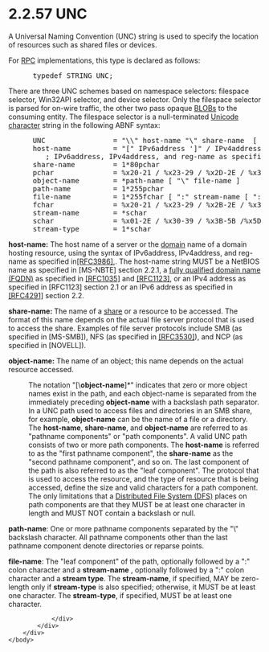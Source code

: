 <html dir="LTR" xmlns:mshelp="http://msdn.microsoft.com/mshelp" xmlns:ddue="http://ddue.schemas.microsoft.com/authoring/2003/5" xmlns:xlink="http://www.w3.org/1999/xlink" xmlns:tool="http://www.microsoft.com/tooltip">
    <head>
        <meta http-equiv="Content-Type" content="text/html; CHARSET=utf-8"></meta>
        <meta name="save" content="history"></meta>
        <title>2.2.57 UNC</title>
        <xml>
            <mshelp:toctitle title="2.2.57 UNC"></mshelp:toctitle>
            <mshelp:rltitle title="[MS-DTYP]: UNC"></mshelp:rltitle>
            <mshelp:keyword index="A" term="62e862f4-2a51-452e-8eeb-dc4ff5ee33cc"></mshelp:keyword>
            <mshelp:attr name="DCSext.ContentType" value="open specification"></mshelp:attr>
            <mshelp:attr name="AssetID" value="62e862f4-2a51-452e-8eeb-dc4ff5ee33cc"></mshelp:attr>
            <mshelp:attr name="TopicType" value="kbRef"></mshelp:attr>
            <mshelp:attr name="DCSext.Title" value="[MS-DTYP]: UNC" />
        </xml>
    </head>
    <body>
        <div id="header">
            <h1 class="heading">2.2.57 UNC</h1>
        </div>
        <div id="mainSection">
            <div id="mainBody">
                <div id="allHistory" class="saveHistory"></div>
                <div id="sectionSection0" class="section" name="collapseableSection">
                    

<p>A Universal Naming Convention (UNC) string is used to
specify the location of resources such as shared files or devices.</p>

<p>For <a href="a66edeb1-52a0-4d64-a93b-2f5c833d7d92.html#gt_8a7f6700-8311-45bc-af10-82e10accd331">RPC</a>
implementations, this type is declared as follows:</p>

<dl>
<dd>
<div><pre> typedef STRING UNC;
</pre></div>
</dd></dl>

<p>There are three UNC schemes based on namespace selectors:
filespace selector, Win32API selector, and device selector. Only the filespace
selector is parsed for on-wire traffic, the other two pass opaque <a href="a66edeb1-52a0-4d64-a93b-2f5c833d7d92.html#gt_ad861812-8cb0-497a-80bb-13c95aa4e425">BLOBs</a> to the consuming
entity. The filespace selector is a null-terminated <a href="a66edeb1-52a0-4d64-a93b-2f5c833d7d92.html#gt_fd33af2e-e1ce-4f8e-a706-f9fb8123f9b0">Unicode character</a> string in
the following ABNF syntax: </p>

<dl>
<dd>
<div><pre> UNC                = &quot;\\&quot; host-name &quot;\&quot; share-name  [ &quot;\&quot; object-name ]
 host-name          = &quot;[&quot; IPv6address ']&quot; / IPv4address / reg-name  
    ; IPv6address, IPv4address, and reg-name as specified in [RFC3986] 
 share-name         = 1*80pchar
 pchar              = %x20-21 / %x23-29 / %x2D-2E / %x30-39 / %x40-5A / %x5E-7B / %x7D-FF  
 object-name        = *path-name [ &quot;\&quot; file-name ]
 path-name          = 1*255pchar
 file-name          = 1*255fchar [ &quot;:&quot; stream-name [ &quot;:&quot; stream-type ] ]
 fchar              = %x20-21 / %x23-29 / %x2B-2E / %x30-39 / %x3B / %x3D / %x40-5B / %x5D-7B /                            %x7D-FF 
 stream-name        = *schar
 schar              = %x01-2E / %x30-39 / %x3B-5B /%x5D-FF
 stream-type        = 1*schar
</pre></div>
</dd></dl>

<p><b>host-name:</b>   The host name of a
server or the <a href="a66edeb1-52a0-4d64-a93b-2f5c833d7d92.html#gt_b0276eb2-4e65-4cf1-a718-e0920a614aca">domain</a>
name of a domain hosting resource, using the syntax of IPv6address,
IPv4address, and reg-name as specified in<a href="https://go.microsoft.com/fwlink/?LinkId=90453">[RFC3986]</a>,. The
host-name string MUST be a NetBIOS name as specified in <mshelp:link keywords="3461cfa8-3d28-4fa3-8163-131bf1046fa3" tabindex="0">[MS-NBTE]</mshelp:link>
section <mshelp:link keywords="6f06fa0e-1dc4-4c41-accb-355aaf20546d" tabindex="0">2.2.1</mshelp:link>,
a <a href="a66edeb1-52a0-4d64-a93b-2f5c833d7d92.html#gt_1769aec9-237e-44ed-9014-1abb3ec6de6e">fully qualified domain
name (FQDN)</a> as specified in <a href="https://go.microsoft.com/fwlink/?LinkId=90264">[RFC1035]</a> and <a href="https://go.microsoft.com/fwlink/?LinkId=90268">[RFC1123]</a>, or an IPv4
address as specified in [RFC1123] section 2.1 or an IPv6 address as specified
in <a href="https://go.microsoft.com/fwlink/?LinkId=90464">[RFC4291]</a>
section 2.2.</p>

<p><b>share-name: </b>  The name of a <a href="a66edeb1-52a0-4d64-a93b-2f5c833d7d92.html#gt_a49a79ea-dac7-4016-9a84-cf87161db7e3">share</a> or a resource to be
accessed. The format of this name depends on the actual file server protocol
that is used to access the share. Examples of file server protocols include SMB
(as specified in <mshelp:link keywords="f210069c-7086-4dc2-885e-861d837df688" tabindex="0">[MS-SMB]</mshelp:link>),
NFS (as specified in <a href="https://go.microsoft.com/fwlink/?LinkId=90430">[RFC3530]</a>),
and NCP (as specified in [NOVELL]).</p>

<p><b>object-name:</b>   The name of an
object; this name depends on the actual resource accessed.</p>

<dl>
<dd>
<p>The notation &quot;[\<b>object-name</b>]*&quot;
indicates that zero or more object names exist in the path, and each
object-name is separated from the immediately preceding <b>object-name</b> with
a backslash path separator. In a UNC path used to access files and directories
in an SMB share, for example, <b>object-name</b> can be the name of a file or a
directory. The <b>host-name</b>, <b>share-name</b>, and <b>object-name</b> are
referred to as &quot;pathname components&quot; or &quot;path components&quot;.
A valid UNC path consists of two or more path components. The <b>host-name</b>
is referred to as the &quot;first pathname component&quot;, the <b>share-name</b>
as the &quot;second pathname component&quot;, and so on. The last component of
the path is also referred to as the &quot;leaf component&quot;. The protocol
that is used to access the resource, and the type of resource that is being
accessed, define the size and valid characters for a path component. The only
limitations that a <a href="a66edeb1-52a0-4d64-a93b-2f5c833d7d92.html#gt_0b8086c9-d025-45b8-bf09-6b5eca72713e">Distributed
File System (DFS)</a> places on path components are that they MUST be at least
one character in length and MUST NOT contain a backslash or null.</p>
</dd></dl>

<p><b>path-name</b>:   One or more pathname
components separated by the &quot;\&quot; backslash character. All pathname
components other than the last pathname component denote directories or reparse
points.</p>

<p><b>file-name</b>:   The &quot;leaf
component&quot; of the path, optionally followed by a &quot;:&quot; colon
character and a <b>stream-name</b> , optionally followed by a &quot;:&quot;
colon character and a <b>stream type</b>. The <b>stream-name</b>, if specified,
MAY be zero-length only if <b>stream-type</b> is also specified; otherwise, it
MUST be at least one character. The <b>stream-type</b>, if specified, MUST be
at least one character.</p>


                </div>
            </div>
        </div>
    </body>
</html>